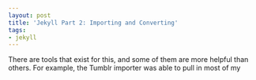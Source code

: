 ```yaml
---
layout: post
title: 'Jekyll Part 2: Importing and Converting'
tags:
- jekyll
---
```


There are tools that exist for this, and some of them are more helpful than others. For example, the Tumblr importer was able to pull in most of my 

